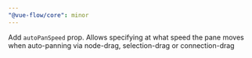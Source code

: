 ```yaml
---
"@vue-flow/core": minor
---
```


Add `autoPanSpeed` prop. Allows specifying at what speed the pane moves when auto-panning via node-drag, selection-drag or connection-drag

